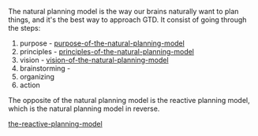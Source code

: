 The natural planning model is the way our brains naturally want to plan things, and it's the best way to approach GTD. It consist of going through the steps:

1. purpose - [purpose-of-the-natural-planning-model](purpose-of-the-natural-planning-model.md)
2. principles - [principles-of-the-natural-planning-model](principles-of-the-natural-planning-model.md)
3. vision - [vision-of-the-natural-planning-model](vision-of-the-natural-planning-model.md)
4. brainstorming - 
5. organizing
6. action

The opposite of the natural planning model is the reactive planning model, which is the natural planning model in reverse.

[the-reactive-planning-model](the-reactive-planning-model.md)